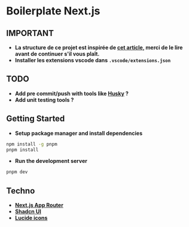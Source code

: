 # Boilerplate Next.js

## IMPORTANT

- **La structure de ce projet est inspirée de [cet article](https://codelynx.dev/posts/2024-09-03-organisation-fichier-nextjs), merci de le lire avant de continuer s'il vous plaît.**
- **Installer les extensions vscode dans `.vscode/extensions.json`**

## TODO

- **Add pre commit/push with tools like [Husky](https://typicode.github.io/husky/get-started.html) ?**
- **Add unit testing tools ?**

## Getting Started

- **Setup package manager and install dependencies**

```bash
npm install -g pnpm
pnpm install
```

- **Run the development server**

```bash
pnpm dev
```

## Techno

- **[Next.js App Router](https://nextjs.org/docs)**
- **[Shadcn UI](https://ui.shadcn.com/docs)**
- **[Lucide icons](https://lucide.dev/icons)**
